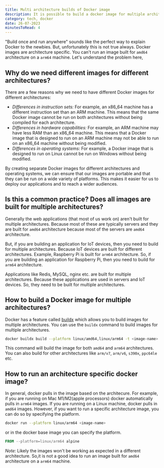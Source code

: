 ```yaml
---
title: Multi architecture builds of Docker image
description: It is possible to build a docker image for multiple architectures using the same Dockerfile. In this article, will be explaining why you need to do this, how to do it and where to use it.
category: tech, docker
date: 26-07-2023
minutesToRead: 4
---
```


"Build once and run anywhere" sounds like the perfect way to explain Docker to the newbies. But, unfortunately this is not true always. Docker images are architecture specific. You can't run an image built for `amd64` architecture on a `arm64` machine. Let's understand the problem here,

## Why do we need different images for different architectures?

There are a few reasons why we need to have different Docker images for different architectures:

- *Differences in instruction sets:* For example, an x86_64 machine has a different instruction set than an ARM machine. This means that the same Docker image cannot be run on both architectures without being compiled for each architecture.
- *Differences in hardware capabilities:* For example, an ARM machine may have less RAM than an x86_64 machine. This means that a Docker image that is designed to run on an ARM machine may not be able to run on an x86_64 machine without being modified.
- *Differences in operating systems:* For example, a Docker image that is designed to run on Linux cannot be run on Windows without being modified.

By creating separate Docker images for different architectures and operating systems, we can ensure that our images are portable and that they can be run on a wide variety of platforms. This makes it easier for us to deploy our applications and to reach a wider audiences.

## Is this a common practice? Does all images are built for multiple architectures?

Generally the web applications (that most of us work on) aren't built for multiple architectures. Because most of these are typically servers and they are built for `amd64` architecture because most of the servers are `amd64` architecture.

But, if you are building an application for IoT devices, then you need to build for multiple architectures. Because IoT devices are built for different architectures. Example, Raspberry Pi is built for `arm64` architecture. So, if you are building an application for Raspberry Pi, then you need to build for `arm64` architecture.

Applications like Redis, MySQL, nginx etc. are built for multiple architectures. Because these applications are used in servers and IoT devices. So, they need to be built for multiple architectures.

## How to build a Docker image for multiple architectures?

Docker has a feature called [buildx](https://docs.docker.com/buildx/working-with-buildx/) which allows you to build images for multiple architectures. You can use the `buildx` command to build images for multiple architectures.

```bash
docker buildx build --platform linux/amd64,linux/arm64 -t <image-name> .
```

This command will build the image for both `amd64` and `arm64` architectures. You can also build for other architectures like `arm/v7`, `arm/v6`, `s390x`, `ppc64le` etc.

## How to run an architecture specific docker image?

In general, docker pulls in the image based on the architecure. For example, if you are running on Mac M1/M2(apple processors) docker automatically pulls in `arm64` images. If you are running on a Linux machine, docker pulls in `amd64` images. However, if you want to run a specific architecture image, you can do so by specifying the platform.

```bash
docker run --platform linux/arm64 <image-name>
```
or in the docker base image you can specify the platform.

```dockerfile
FROM --platform=linux/arm64 alpine
```

*Note:* Likely the images won't be working as expected in a different architecture. So,it is not a good idea to run an image built for `amd64` architecture on a `arm64` machine.